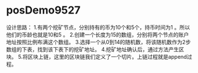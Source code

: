 # posDemo9527
设计思路： 1.有两个挖矿节点，分别持有的币为10个和5个，持币时间为1 。所以他们的币龄也就是10和5 。 2.创建一个长度为15的数组，分别将两个节点的账户地址按照比例布满这个数组。 3.选择一个从0到14的随机数，将该随机数作为2步数组的下表，找到该下表下的挖矿地址。 4.挖矿地址确认后，通过方法产生区块。 5.将区块上链，这里的区块链我们定义了一个切片。上链过程就是append过程。
